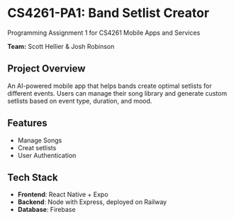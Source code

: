 # CS4261-PA1: Band Setlist Creator

Programming Assignment 1 for CS4261 Mobile Apps and Services

**Team:** Scott Hellier & Josh Robinson

## Project Overview

An AI-powered mobile app that helps bands create optimal setlists for different events. Users can manage their song library and generate custom setlists based on event type, duration, and mood.

## Features

- Manage Songs
- Creat setlists
- User Authentication

## Tech Stack

- **Frontend**: React Native + Expo
- **Backend**: Node with Express, deployed on Railway
- **Database**: Firebase
